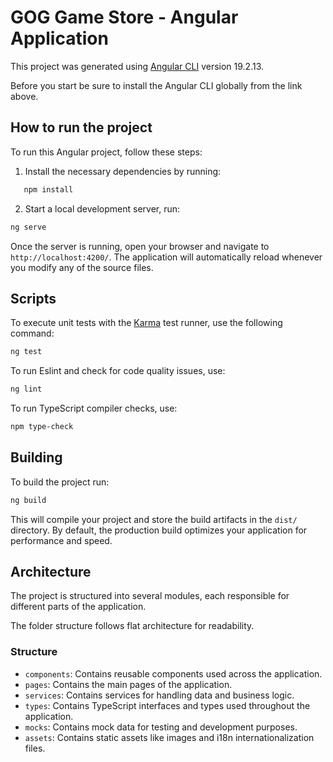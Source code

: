 # GOG Game Store - Angular Application

This project was generated using [Angular CLI](https://github.com/angular/angular-cli) version 19.2.13. 

Before you start be sure to install the Angular CLI globally from the link above.
## How to run the project
To run this Angular project, follow these steps:

1. Install the necessary dependencies by running:

```bash
   npm install
 ```


2. Start a local development server, run:

```bash
ng serve
```

Once the server is running, open your browser and navigate to `http://localhost:4200/`. The application will automatically reload whenever you modify any of the source files.

## Scripts

To execute unit tests with the [Karma](https://karma-runner.github.io) test runner, use the following command:

```bash
ng test
```

To run Eslint and check for code quality issues, use:

```bash
ng lint
```

To run TypeScript compiler checks, use:

```bash
npm type-check
```

## Building

To build the project run:

```bash
ng build
```

This will compile your project and store the build artifacts in the `dist/` directory. By default, the production build optimizes your application for performance and speed.

## Architecture
The project is structured into several modules, each responsible for different parts of the application.

The folder structure follows flat architecture for readability.

### Structure
- `components`: Contains reusable components used across the application.
- `pages`: Contains the main pages of the application.
- `services`: Contains services for handling data and business logic.
- `types`: Contains TypeScript interfaces and types used throughout the application.
- `mocks`: Contains mock data for testing and development purposes.
- `assets`: Contains static assets like images and i18n internationalization files.
